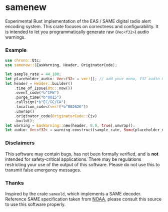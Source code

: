 # samenew

Experimental Rust implementation of the EAS / SAME digital radio alert encoding system. This crate focuses on correctness and configurability. It is intended to let you programmatically generate raw (`Vec<f32>`) audio warnings.

### Example
```rs
use chrono::Utc;
use samenew::{EasWarning, Header, OriginatorCode};

let sample_rate = 44_100;
let placeholder_audio: Vec<f32> = vec![]; // add your mono, f32 audio message here (be sure to match sample rate)
let header = Header::builder()
    .time_of_issue(Utc::now())
    .event_code(*b"IFW")
    .purge_time(*b"0015")
    .callsign(*b"EC/GC/CA")
    .location_codes(vec![*b"082620"])
    .unwrap()
    .originator_code(OriginatorCode::Civ)
    .build();
let warning = EasWarning::new(header, 8.0, true).unwrap();
let audio: Vec<f32> = warning.construct(sample_rate, Some(placeholder_message), true);
```

### Disclaimers
This software may contain bugs, has not been formally verified, and is **not** intended for safety-critical applications. There may be regulations restricting your use of the output of this software. Please do not use this to transmit false emergency messages.

### Thanks
Inspired by the crate `sameold`, which implements a SAME decoder. Reference SAME specification taken from [NOAA](https://web.archive.org/web/20240224093737/http://www.nws.noaa.gov/directives/sym/pd01017012curr.pdf), please consult this source to use this software properly.
